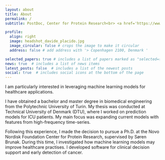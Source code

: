 ```yaml
---
layout: about
title: About
permalink: /
subtitle: PostDoc, Center for Protein Research<br> <a href='https://www.cpr.ku.dk/staff/?pure=en/persons/641347'> University of Copenhagen</a>. Denmark.

profile:
  align: right
  image: headshot_davide_placido.jpg
  image_circular: false # crops the image to make it circular
  address: false # add address with '> Copenhagen 2100, Denmark '

selected_papers: true # includes a list of papers marked as "selected={true}"
news: true  # includes a list of news items
latest_posts: false  # includes a list of the newest posts
social: true  # includes social icons at the bottom of the page
---
```


I am particularly interested in leveraging machine learning models for healthcare applications.

I have obtained a bachelor and master degree in biomedical engineering from the Polytechnic University of Turin. My thesis was conducted at Technical University of Denmark (DTU), where I worked on prediction models for ICU patients. My main focus was expanding current models with features from high-frequency time-series. 

Following this experience, I made the decision to pursue a Ph.D. at the Novo Nordisk Foundation Center for Protein Research, supervised by Søren Brunak. During this time, I investigated how machine learning models may improve healthcare practises. I developed software for clinical decision support and early detection of cancer.